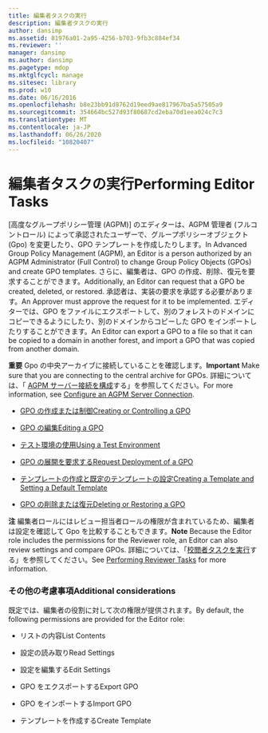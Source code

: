 ```yaml
---
title: 編集者タスクの実行
description: 編集者タスクの実行
author: dansimp
ms.assetid: 81976a01-2a95-4256-b703-9fb3c884ef34
ms.reviewer: ''
manager: dansimp
ms.author: dansimp
ms.pagetype: mdop
ms.mktglfcycl: manage
ms.sitesec: library
ms.prod: w10
ms.date: 06/16/2016
ms.openlocfilehash: b8e23bb91d8762d19eed9ae817967ba5a57505a9
ms.sourcegitcommit: 354664bc527d93f80687cd2eba70d1eea024c7c3
ms.translationtype: MT
ms.contentlocale: ja-JP
ms.lasthandoff: 06/26/2020
ms.locfileid: "10820407"
---
```

# <span data-ttu-id="408d6-103">編集者タスクの実行</span><span class="sxs-lookup"><span data-stu-id="408d6-103">Performing Editor Tasks</span></span>


<span data-ttu-id="408d6-104">[高度なグループポリシー管理 (AGPM)] のエディターは、AGPM 管理者 (フルコントロール) によって承認されたユーザーで、グループポリシーオブジェクト (Gpo) を変更したり、GPO テンプレートを作成したりします。</span><span class="sxs-lookup"><span data-stu-id="408d6-104">In Advanced Group Policy Management (AGPM), an Editor is a person authorized by an AGPM Administrator (Full Control) to change Group Policy Objects (GPOs) and create GPO templates.</span></span> <span data-ttu-id="408d6-105">さらに、編集者は、GPO の作成、削除、復元を要求することができます。</span><span class="sxs-lookup"><span data-stu-id="408d6-105">Additionally, an Editor can request that a GPO be created, deleted, or restored.</span></span> <span data-ttu-id="408d6-106">承認者は、実装の要求を承認する必要があります。</span><span class="sxs-lookup"><span data-stu-id="408d6-106">An Approver must approve the request for it to be implemented.</span></span> <span data-ttu-id="408d6-107">エディターでは、GPO をファイルにエクスポートして、別のフォレストのドメインにコピーできるようにしたり、別のドメインからコピーした GPO をインポートしたりすることができます。</span><span class="sxs-lookup"><span data-stu-id="408d6-107">An Editor can export a GPO to a file so that it can be copied to a domain in another forest, and import a GPO that was copied from another domain.</span></span>

<span data-ttu-id="408d6-108">**重要** Gpo の中央アーカイブに接続していることを確認します。</span><span class="sxs-lookup"><span data-stu-id="408d6-108">**Important** Make sure that you are connecting to the central archive for GPOs.</span></span> <span data-ttu-id="408d6-109">詳細については、「 [AGPM サーバー接続を構成](configure-an-agpm-server-connection-agpm40.md)する」を参照してください。</span><span class="sxs-lookup"><span data-stu-id="408d6-109">For more information, see [Configure an AGPM Server Connection](configure-an-agpm-server-connection-agpm40.md).</span></span>

 

-   [<span data-ttu-id="408d6-110">GPO の作成または制御</span><span class="sxs-lookup"><span data-stu-id="408d6-110">Creating or Controlling a GPO</span></span>](creating-or-controlling-a-gpo-agpm40-ed.md)

-   [<span data-ttu-id="408d6-111">GPO の編集</span><span class="sxs-lookup"><span data-stu-id="408d6-111">Editing a GPO</span></span>](editing-a-gpo-agpm40.md)

-   [<span data-ttu-id="408d6-112">テスト環境の使用</span><span class="sxs-lookup"><span data-stu-id="408d6-112">Using a Test Environment</span></span>](using-a-test-environment.md)

-   [<span data-ttu-id="408d6-113">GPO の展開を要求する</span><span class="sxs-lookup"><span data-stu-id="408d6-113">Request Deployment of a GPO</span></span>](request-deployment-of-a-gpo-agpm40.md)

-   [<span data-ttu-id="408d6-114">テンプレートの作成と既定のテンプレートの設定</span><span class="sxs-lookup"><span data-stu-id="408d6-114">Creating a Template and Setting a Default Template</span></span>](creating-a-template-and-setting-a-default-template-agpm40.md)

-   [<span data-ttu-id="408d6-115">GPO の削除または復元</span><span class="sxs-lookup"><span data-stu-id="408d6-115">Deleting or Restoring a GPO</span></span>](deleting-or-restoring-a-gpo-agpm40.md)

<span data-ttu-id="408d6-116">**注** 編集者ロールにはレビュー担当者ロールの権限が含まれているため、編集者は設定を確認して Gpo を比較することもできます。</span><span class="sxs-lookup"><span data-stu-id="408d6-116">**Note** Because the Editor role includes the permissions for the Reviewer role, an Editor can also review settings and compare GPOs.</span></span> <span data-ttu-id="408d6-117">詳細については、「[校閲者タスクを実行](performing-reviewer-tasks-agpm40.md)する」を参照してください。</span><span class="sxs-lookup"><span data-stu-id="408d6-117">See [Performing Reviewer Tasks](performing-reviewer-tasks-agpm40.md) for more information.</span></span>

 

### <span data-ttu-id="408d6-118">その他の考慮事項</span><span class="sxs-lookup"><span data-stu-id="408d6-118">Additional considerations</span></span>

<span data-ttu-id="408d6-119">既定では、編集者の役割に対して次の権限が提供されます。</span><span class="sxs-lookup"><span data-stu-id="408d6-119">By default, the following permissions are provided for the Editor role:</span></span>

-   <span data-ttu-id="408d6-120">リストの内容</span><span class="sxs-lookup"><span data-stu-id="408d6-120">List Contents</span></span>

-   <span data-ttu-id="408d6-121">設定の読み取り</span><span class="sxs-lookup"><span data-stu-id="408d6-121">Read Settings</span></span>

-   <span data-ttu-id="408d6-122">設定を編集する</span><span class="sxs-lookup"><span data-stu-id="408d6-122">Edit Settings</span></span>

-   <span data-ttu-id="408d6-123">GPO をエクスポートする</span><span class="sxs-lookup"><span data-stu-id="408d6-123">Export GPO</span></span>

-   <span data-ttu-id="408d6-124">GPO をインポートする</span><span class="sxs-lookup"><span data-stu-id="408d6-124">Import GPO</span></span>

-   <span data-ttu-id="408d6-125">テンプレートを作成する</span><span class="sxs-lookup"><span data-stu-id="408d6-125">Create Template</span></span>

 

 






